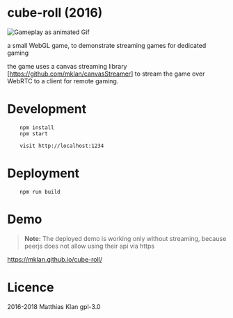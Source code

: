 # cube-roll (2016)

![Gameplay as animated Gif](https://github.com/mklan/cube-roll/blob/master/gameplay.gif)


a small WebGL game, to demonstrate streaming games for dedicated gaming

the game uses a canvas streaming library [https://github.com/mklan/canvasStreamer] to stream the game over WebRTC to a client for remote gaming.

# Development

```
    npm install
    npm start
    
    visit http://localhost:1234
```

# Deployment

```
    npm run build
```

# Demo

> __Note:__ The deployed demo is working only without streaming, because peerjs does not allow using their api via https


https://mklan.github.io/cube-roll/

# Licence

2016-2018 Matthias Klan
gpl-3.0
